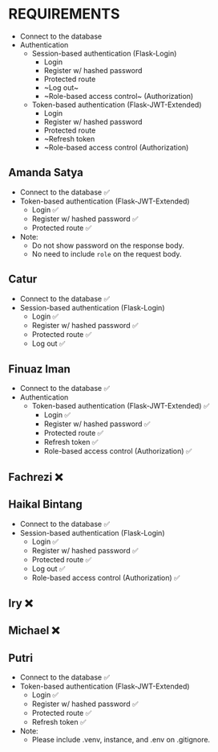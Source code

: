 # REQUIREMENTS

- Connect to the database
- Authentication
  - Session-based authentication (Flask-Login)
    - Login
    - Register w/ hashed password
    - Protected route
    - ~Log out~
    - ~Role-based access control~ (Authorization)
  - Token-based authentication (Flask-JWT-Extended)
    - Login
    - Register w/ hashed password
    - Protected route
    - ~Refresh token
    - ~Role-based access control (Authorization)

## Amanda Satya

- Connect to the database ✅
- Token-based authentication (Flask-JWT-Extended)
  - Login ✅
  - Register w/ hashed password ✅
  - Protected route ✅
- Note:
  - Do not show password on the response body.
  - No need to include `role` on the request body.

## Catur

- Connect to the database ✅
- Session-based authentication (Flask-Login)
  - Login ✅
  - Register w/ hashed password ✅
  - Protected route ✅
  - Log out ✅

## Finuaz Iman

- Connect to the database ✅
- Authentication
  - Token-based authentication (Flask-JWT-Extended) ✅
    - Login ✅
    - Register w/ hashed password ✅
    - Protected route ✅
    - Refresh token ✅
    - Role-based access control (Authorization) ✅

## Fachrezi ❌

## Haikal Bintang

- Connect to the database ✅
- Session-based authentication (Flask-Login)
  - Login ✅
  - Register w/ hashed password ✅
  - Protected route ✅
  - Log out ✅
  - Role-based access control (Authorization) ✅

## Iry ❌

## Michael ❌

## Putri

- Connect to the database ✅
- Token-based authentication (Flask-JWT-Extended)
  - Login ✅
  - Register w/ hashed password ✅
  - Protected route ✅
  - Refresh token ✅
- Note:
  - Please include .venv, instance, and .env on .gitignore.
